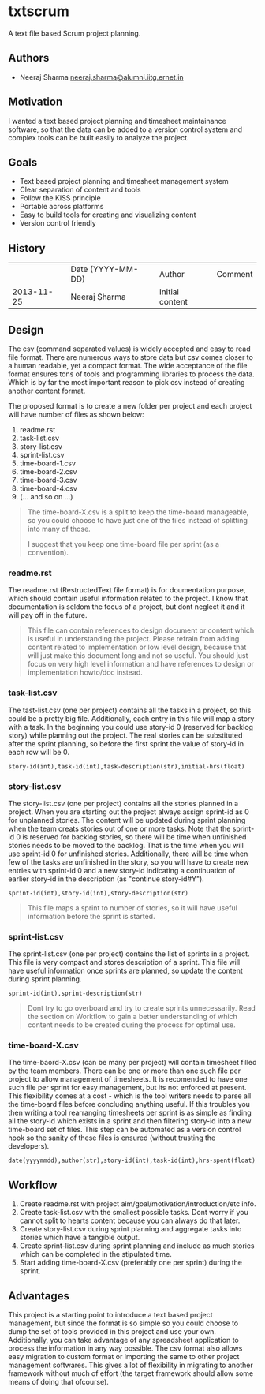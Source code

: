 txtscrum
========

A text file based Scrum project planning.

## Authors

* Neeraj Sharma <neeraj.sharma@alumni.iitg.ernet.in>

## Motivation


I wanted a text based project planning and timesheet maintainance
software, so that the data can be added to a version control system
and complex tools can be built easily to analyze the project.


## Goals

* Text based project planning and timesheet management system
* Clear separation of content and tools
* Follow the KISS principle
* Portable across platforms
* Easy to build tools for creating and visualizing content
* Version control friendly


## History

<table>
<th>
  <td>Date (YYYY-MM-DD)</td>
  <td>Author</td>
  <td>Comment</td>
</th>
<tr>
  <td>2013-11-25</td>
  <td>Neeraj Sharma</td>
  <td>Initial content</td>
</tr>
</table>

## Design

The csv (command separated values) is widely accepted and easy to read
file format. There are numerous ways to store data but csv comes closer
to a human readable, yet a compact format. The wide acceptance of the
file format ensures tons of tools and programming libraries to process
the data. Which is by far the most important reason to pick csv instead
of creating another content format.

The proposed format is to create a new folder per project and each
project will have number of files as shown below:

1. readme.rst
2. task-list.csv
3. story-list.csv
4. sprint-list.csv
5. time-board-1.csv
6. time-board-2.csv
7. time-board-3.csv
8. time-board-4.csv
9. (... and so on ...)

> The time-board-X.csv is a split to keep the time-board manageable, so
> you could choose to have just one of the files instead of splitting into
> many of those.
>
> I suggest that you keep one time-board file per sprint (as a convention).
>

### readme.rst

The readme.rst (RestructedText file format) is for doumentation purpose, which
should contain useful information related to the project. I know that
documentation is seldom the focus of a project, but dont neglect it and it will
pay off in the future.


> This file can contain references to design document or content which is
> useful in understanding the project. Please refrain from adding content
> related to implementation or low level design, because that will just
> make this document long and not so useful. You should just focus on
> very high level information and have references to design or implementation
> howto/doc instead.


### task-list.csv

The tast-list.csv (one per project) contains all the tasks in a project, so
this could be a pretty big file. Additionally, each entry in this file will
map a story with a task. In the beginning you could use story-id 0 (reserved
for backlog story) while planning out the project. The real stories can
be substituted after the sprint planning, so before the first sprint the
value of story-id in each row will be 0.


    story-id(int),task-id(int),task-description(str),initial-hrs(float)


### story-list.csv

The story-list.csv (one per project) contains all the stories planned in a
project. When you are starting out the project always assign sprint-id as 0
for unplanned stories. The content will be updated during sprint planning
when the team creats stories out of one or more tasks. Note that the
sprint-id 0 is reserved for backlog stories, so there will be time when
unfinished stories needs to be moved to the backlog. That is the time
when you will use sprint-id 0 for unfinished stories. Additionally, there
will be time when few of the tasks are unfinished in the story, so you will have
to create new entries with sprint-id 0 and a new story-id indicating a
continuation of earlier story-id in the description (as "continue story-id#Y").

    sprint-id(int),story-id(int),story-description(str)


> This file maps a sprint to number of stories, so it will have useful
> information before the sprint is started.


### sprint-list.csv

The sprint-list.csv (one per project) contains the list of sprints in a project.
This file is very compact and stores description of a sprint. This file will
have useful information once sprints are planned, so update the content
during sprint planning.

    sprint-id(int),sprint-description(str)


> Dont try to go overboard and try to create sprints unnecessarily. Read the
> section on Workflow to gain a better understanding of which content
> needs to be created during the process for optimal use.


### time-board-X.csv

The time-baord-X.csv (can be many per project) will contain timesheet filled
by the team members. There can be one or more than one such file per project
to allow management of timesheets. It is recomended to have one such file per
sprint for easy management, but its not enforced at present. This flexibility
comes at a cost - which is the tool writers needs to parse all the time-board
files before concluding anything useful. If this troubles you then writing
a tool rearranging timesheets per sprint is as simple as finding all the
story-id which exists in a sprint and then filtering story-id into a new
time-board set of files. This step can be automated as a version control hook
so the sanity of these files is ensured (without trusting the developers).


    date(yyyymmdd),author(str),story-id(int),task-id(int),hrs-spent(float)


## Workflow

1. Create readme.rst with project aim/goal/motivation/introduction/etc info.
2. Create task-list.csv with the smallest possible tasks. Dont worry if you
   cannot split to hearts content because you can always do that later.
3. Create story-list.csv during sprint planning and aggregate tasks into
   stories which have a tangible output.
4. Create sprint-list.csv during sprint planning and include as much
   stories which can be completed in the stipulated time.
5. Start adding time-board-X.csv (preferably one per sprint) during the
   sprint.



## Advantages

This project is a starting point to introduce a text based project
management, but since the format is so simple so you could choose to
dump the set of tools provided in this project and use your own.
Additionally, you can take advantage of any spreadsheet application
to process the information in any way possible. The csv format
also allows easy migration to custom format or importing the same to
other project management softwares. This gives a lot of flexibility
in migrating to another framework without much of effort (the
target framework should allow some means of doing that ofcourse).

